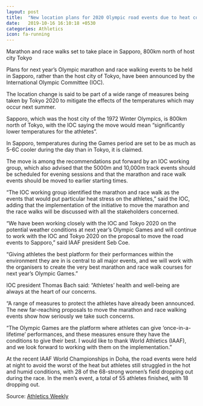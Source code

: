 ```yaml
---
layout: post
title:  "New location plans for 2020 Olympic road events due to heat concerns"
date:   2019-10-16 16:10:18 +0530
categories: Athletics
icon: fa-running
---
```

Marathon and race walks set to take place in Sapporo, 800km north of host city Tokyo

Plans for next year’s Olympic marathon and race walking events to be held in Sapporo, rather than the host city of Tokyo, have been announced by the International Olympic Committee (IOC).

The location change is said to be part of a wide range of measures being taken by Tokyo 2020 to mitigate the effects of the temperatures which may occur next summer.

Sapporo, which was the host city of the 1972 Winter Olympics, is 800km north of Tokyo, with the IOC saying the move would mean “significantly lower temperatures for the athletes”.

In Sapporo, temperatures during the Games period are set to be as much as 5-6C cooler during the day than in Tokyo, it is claimed.

The move is among the recommendations put forward by an IOC working group, which also advised that the 5000m and 10,000m track events should be scheduled for evening sessions and that the marathon and race walk events should be moved to earlier starting times.

“The IOC working group identified the marathon and race walk as the events that would put particular heat stress on the athletes,” said the IOC, adding that the implementation of the initiative to move the marathon and the race walks will be discussed with all the stakeholders concerned.

“We have been working closely with the IOC and Tokyo 2020 on the potential weather conditions at next year’s Olympic Games and will continue to work with the IOC and Tokyo 2020 on the proposal to move the road events to Sapporo,” said IAAF president Seb Coe.

“Giving athletes the best platform for their performances within the environment they are in is central to all major events, and we will work with the organisers to create the very best marathon and race walk courses for next year’s Olympic Games.”

IOC president Thomas Bach said: “Athletes’ health and well-being are always at the heart of our concerns.

“A range of measures to protect the athletes have already been announced. The new far-reaching proposals to move the marathon and race walking events show how seriously we take such concerns.

“The Olympic Games are the platform where athletes can give ‘once-in-a-lifetime’ performances, and these measures ensure they have the conditions to give their best. I would like to thank World Athletics (IAAF), and we look forward to working with them on the implementation.”

At the recent IAAF World Championships in Doha, the road events were held at night to avoid the worst of the heat but athletes still struggled in the hot and humid conditions, with 28 of the 68-strong women’s field dropping out during the race. In the men’s event, a total of 55 athletes finished, with 18 dropping out.

Source: [Athletics Weekly](https://www.athleticsweekly.com/athletics-news/new-location-plans-for-2020-olympic-road-events-due-to-heat-concerns-1039926136/)
